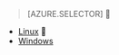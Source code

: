 > [AZURE.SELECTOR]

- [Linux](/documentation/articles/hdinsight-hadoop-customize-cluster-v1)

- [Windows](/documentation/articles/hdinsight-hadoop-customize-cluster-v1)

